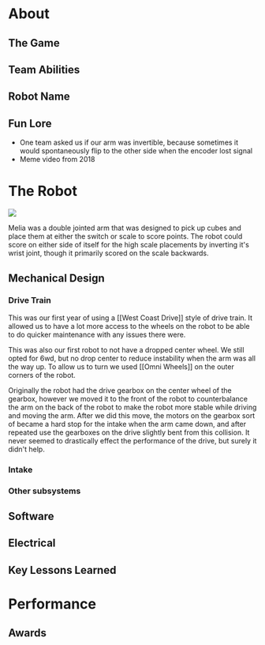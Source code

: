 # About

## The Game

## Team Abilities

## Robot Name

## Fun Lore

- One team asked us if our arm was invertible, because sometimes it would spontaneously flip to the other side when the encoder lost signal
- Meme video from 2018

# The Robot

![](https://i.imgur.com/8mSHlEkh.jpg)

Melia was a double jointed arm that was designed to pick up cubes and place them at either the switch or scale to score points. The robot could score on either side of itself for the high scale placements by inverting it's wrist joint, though it primarily scored on the scale backwards.
## Mechanical Design

### Drive Train

This was our first year of using a [[West Coast Drive]] style of drive train. It allowed us to have a lot more access to the wheels on the robot to be able to do quicker maintenance with any issues there were.

This was also our first robot to not have a dropped center wheel. We still opted for 6wd, but no drop center to reduce instability when the arm was all the way up. To allow us to turn we used [[Omni Wheels]] on the outer corners of the robot.

Originally the robot had the drive gearbox on the center wheel of the gearbox, however we moved it to the front of the robot to counterbalance the arm on the back of the robot to make the robot more stable while driving and moving the arm. After we did this move, the motors on the gearbox sort of became a hard stop for the intake when the arm came down, and after repeated use the gearboxes on the drive slightly bent from this collision. It never seemed to drastically effect the performance of the drive, but surely it didn't help.

### Intake

### Other subsystems

## Software

## Electrical

## Key Lessons Learned

# Performance

## Awards
